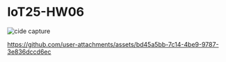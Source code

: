 # IoT25-HW06
![cide capture](https://github.com/user-attachments/assets/2b4e09a9-8ad4-45b4-98b8-9b865838b2b6)



https://github.com/user-attachments/assets/bd45a5bb-7c14-4be9-9787-3e836dccd6ec

